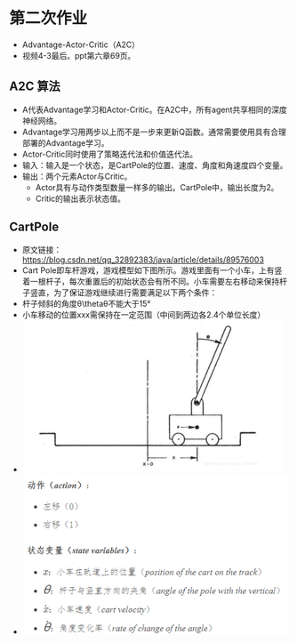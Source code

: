 # 第二次作业

- Advantage-Actor-Critic（A2C）
- 视频4-3最后。ppt第六章69页。

## A2C 算法

- A代表Advantage学习和Actor-Critic。在A2C中，所有agent共享相同的深度神经网络。
- Advantage学习用两步以上而不是一步来更新Q函数。通常需要使用具有合理部署的Advantage学习。
- Actor-Critic同时使用了策略迭代法和价值迭代法。
- 输入：输入是一个状态，是CartPole的位置、速度、角度和角速度四个变量。
- 输出：两个元素Actor与Critic。
    - Actor具有与动作类型数量一样多的输出。CartPole中，输出长度为2。
    - Critic的输出表示状态值。

## CartPole

- 原文链接：https://blog.csdn.net/qq_32892383/java/article/details/89576003
- Cart Pole即车杆游戏，游戏模型如下图所示。游戏里面有一个小车，上有竖着一根杆子，每次重置后的初始状态会有所不同。小车需要左右移动来保持杆子竖直，为了保证游戏继续进行需要满足以下两个条件：
- 杆子倾斜的角度θ\thetaθ不能大于15°
- 小车移动的位置xxx需保持在一定范围（中间到两边各2.4个单位长度）
- ![image-20200612222456130](%E7%AC%AC%E4%BA%8C%E6%AC%A1%E4%BD%9C%E4%B8%9A%E8%AF%B4%E6%98%8E.assets/image-20200612222456130.png)
- ![image-20200612222519838](%E7%AC%AC%E4%BA%8C%E6%AC%A1%E4%BD%9C%E4%B8%9A%E8%AF%B4%E6%98%8E.assets/image-20200612222519838.png)
